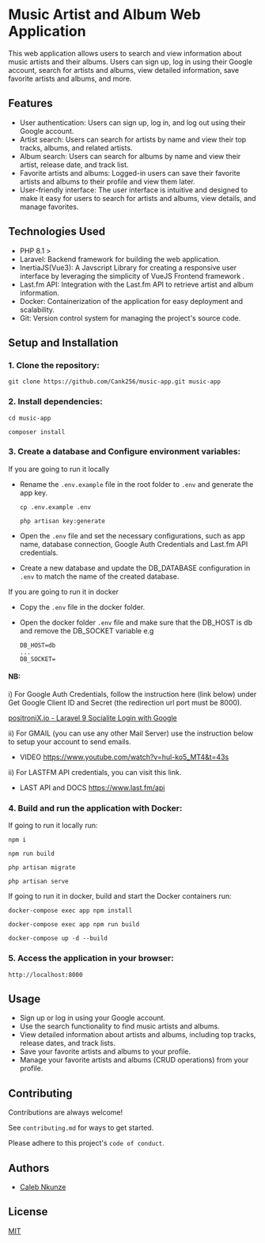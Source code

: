 # Music Artist and Album Web Application

This web application allows users to search and view information about music artists and their albums. Users can sign up, log in using their Google account, search for artists and albums, view detailed information, save favorite artists and albums, and more.

## Features

- User authentication: Users can sign up, log in, and log out using their Google account.
- Artist search: Users can search for artists by name and view their top tracks, albums, and related artists.
- Album search: Users can search for albums by name and view their artist, release date, and track list.
- Favorite artists and albums: Logged-in users can save their favorite artists and albums to their profile and view them later.
- User-friendly interface: The user interface is intuitive and designed to make it easy for users to search for artists and albums, view details, and manage favorites.

## Technologies Used

- PHP 8.1 >
- Laravel: Backend framework for building the web application.
- InertiaJS(Vue3): A Javscript Library for creating a responsive user interface by leveraging the simplicity of VueJS Frontend framework .
- Last.fm API: Integration with the Last.fm API to retrieve artist and album information.
- Docker: Containerization of the application for easy deployment and scalability.
- Git: Version control system for managing the project's source code.

## Setup and Installation

### 1. Clone the repository:
    git clone https://github.com/Cank256/music-app.git music-app

### 2. Install dependencies:
    cd music-app

    composer install

### 3. Create a database and Configure environment variables:

If you are going to run it locally
- Rename the `.env.example` file in the root folder  to `.env` and generate the app key.

    ```
    cp .env.example .env

    php artisan key:generate

- Open the `.env` file and set the necessary configurations, such as app name, database connection, Google Auth Credentials and Last.fm API credentials.
- Create a new database and update the DB_DATABASE configuration in `.env` to match the name of the created database.

If you are going to run it in docker
- Copy the `.env` file in the docker folder.
- Open the docker folder `.env` file and make sure that the DB_HOST is db and remove the DB_SOCKET variable e.g 
    
    ```
    DB_HOST=db
    ...
    DB_SOCKET=

#### NB: 
i) For Google Auth Credentials, follow the instruction here (link below) under Get Google Client ID and Secret (the redirection url port must be 8000).

[positroniX.io - Laravel 9 Socialite Login with Google](https://www.positronx.io/laravel-9-socialite-login-with-google-example-tutorial)

ii) For GMAIL (you can use any other Mail Server) use the instruction below to setup your account to send emails.

- VIDEO https://www.youtube.com/watch?v=hul-ko5_MT4&t=43s

ii) For LASTFM API credentials, you can visit this link.

- LAST API and DOCS https://www.last.fm/api 

### 4. Build and run the application with Docker:

If going to run it locally run:

    npm i

    npm run build

    php artisan migrate

    php artisan serve

If going to run it in docker, build and start the Docker containers run:

    docker-compose exec app npm install

    docker-compose exec app npm run build

    docker-compose up -d --build

### 5. Access the application in your browser:
    http://localhost:8000

## Usage
- Sign up or log in using your Google account.
- Use the search functionality to find music artists and albums.
- View detailed information about artists and albums, including top tracks, release dates, and track lists.
- Save your favorite artists and albums to your profile.
- Manage your favorite artists and albums (CRUD operations) from your profile.

## Contributing

Contributions are always welcome!

See `contributing.md` for ways to get started.

Please adhere to this project's `code of conduct`.


## Authors

- [Caleb Nkunze](https://www.github.com/Cank256)


## License

[MIT](https://choosealicense.com/licenses/mit/)
